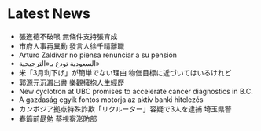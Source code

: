# Latest News
-  張進德不破哏 無條件支持張育成
-  市府人事再異動 發言人徐千晴離職
-  Arturo Zaldívar no piensa renunciar a su pensión
-  السعودية تودع بـ«الترجيحية»
-  米「3月利下げ」が簡単でない理由 物価目標に近づいてはいるけれど
-  郭源元沉澱出書 樂觀擁抱人生經歷
-  New cyclotron at UBC promises to accelerate cancer diagnostics in B.C.
-  A gazdaság egyik fontos motorja az aktív banki hitelezés
-  カンボジア拠点特殊詐欺「リクルーター」容疑で3人を逮捕 埼玉県警
-  春節前勗勉 蔡視察澎防部
